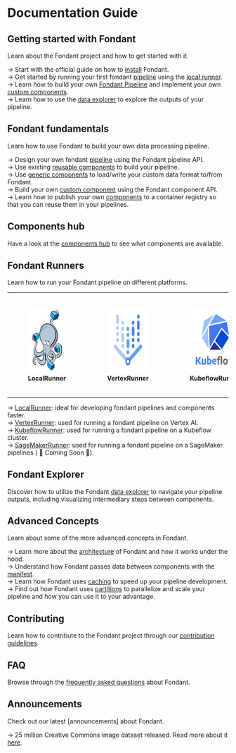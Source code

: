 # Documentation Guide

## Getting started with Fondant

Learn about the Fondant project and how to get started with it.

→ Start with the official guide on how to [install](guides/installation.md) Fondant.  
→ Get started by running your first fondant [pipeline](guides/first_pipeline.md) using the [local
runner](runners/local.md).  
→ Learn how to build your own [Fondant Pipeline](guides/build_a_simple_pipeline.md) and implement your 
own [custom components](guides/implement_custom_components.md).    
→ Learn how to use the [data explorer](data_explorer.md) to explore the outputs of your pipeline.

## Fondant fundamentals

Learn how to use Fondant to build your own data processing pipeline.

-> Design your own fondant [pipeline](pipeline.md) using the Fondant pipeline API.  
-> Use existing [reusable components](components/hub.md) to build your pipeline.  
-> Use [generic components](components/generic_component.md) to load/write your custom data format
to/from Fondant.  
-> Build your own [custom component](components/custom_component.md) using the Fondant component
API.  
-> Learn how to publish your own [components](components/publishing_components.md) to a container
registry so that you can reuse them in your pipelines.

## Components hub

Have a look at the [components hub](components/hub.md) to see what components are available.

## Fondant Runners

Learn how to run your Fondant pipeline on different platforms.

<table class="images" width="100%" style="border: 0px solid white; width: 100%; text-align: center;">
    <tr style="border: 0px;">
        <td width="25%" style="border: 0px; width: 25%">
            <figure>
                <img src="https://github.com/ml6team/fondant/blob/main/docs/art/runners/docker_compose.png?raw=true"  style="height: 150px; margin-left: auto; margin-right: auto;" />
                <figcaption class="caption"><strong>LocalRunner</strong></figcaption>
            </figure>
        </td>
        <td width="25%" style="border: 0px; width: 25%">
            <figure>
                <img src="https://github.com/ml6team/fondant/blob/main/docs/art/runners/vertex_ai.png?raw=true"  style="height: 150px; margin-left: auto; margin-right: auto;" />
                <figcaption class="caption"><strong>VertexRunner</strong></figcaption>
            </figure>
        </td>
        <td width="25%" style="border: 0px; width: 25%">
            <figure>
                <img src="https://github.com/ml6team/fondant/blob/main/docs/art/runners/kubeflow_pipelines.png?raw=true"  style="height: 150px; margin-left: auto; margin-right: auto;" />
                <figcaption class="caption"><strong>KubeflowRunner</strong></figcaption>
            </figure>
        </td>
        <td width="25%" style="border: 0px; width: 25%">
            <figure>
                <img src="https://github.com/ml6team/fondant/blob/main/docs/art/runners/sagemaker.png?raw=true"  style="height: 150px; margin-left: auto; margin-right: auto;" />
                <figcaption class="caption"><strong>🚧SageMakerRunner🚧</strong></figcaption>
            </figure>
        </td>
    </tr>
</table>



-> [LocalRunner](runners/local.md): ideal for developing fondant pipelines and components faster.   
-> [VertexRunner](runners/vertex.md): used for running a fondant pipeline on Vertex AI.  
-> [KubeflowRunner](runners/kfp.md): used for running a fondant pipeline on a Kubeflow cluster.  
-> [SageMakerRunner](runners/kfp.md): used for running a fondant pipeline on a SageMaker pipelines (
🚧 Coming Soon 🚧).

## Fondant Explorer

Discover how to utilize the Fondant [data explorer](data_explorer.md) to navigate your pipeline
outputs, including visualizing intermediary steps between components.

## Advanced Concepts

Learn about some of the more advanced concepts in Fondant.

-> Learn more about the [architecture](architecture.md) of Fondant and how it works under the
hood.  
-> Understand how Fondant passes data between components with the [manifest](manifest.md).  
-> Learn how Fondant uses [caching](caching.md) to speed up your pipeline development.  
-> Find out how Fondant uses [partitions](partitions.md) to parallelize and scale your pipeline and
how you can use it to your advantage.

## Contributing

Learn how to contribute to the Fondant project through
our [contribution guidelines](contributing.md).

## FAQ

Browse through the [frequently asked questions](faq.md) about Fondant.

## Announcements

Check out our latest [announcements] about Fondant.

-> 25 million Creative Commons image dataset released. Read more about it [here](announcements/CC_25M_press_release.md).

